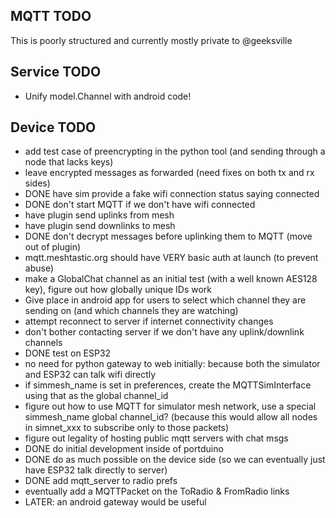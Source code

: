 ## MQTT TODO 

This is poorly structured and currently mostly private to @geeksville

## Service TODO

* Unify model.Channel with android code!

## Device TODO

* add test case of preencrypting in the python tool (and sending through a node that lacks keys)
* leave encrypted messages as forwarded (need fixes on both tx and rx sides)
* DONE have sim provide a fake wifi connection status saying connected
* DONE don't start MQTT if we don't have wifi connected
* have plugin send uplinks from mesh
* have plugin send downlinks to mesh
* DONE don't decrypt messages before uplinking them to MQTT (move out of plugin)
* mqtt.meshtastic.org should have VERY basic auth at launch (to prevent abuse)
* make a GlobalChat channel as an initial test (with a well known AES128 key), figure out how globally unique IDs work
* Give place in android app for users to select which channel they are sending on (and which channels they are watching)
* attempt reconnect to server if internet connectivity changes
* don't bother contacting server if we don't have any uplink/downlink channels
* DONE test on ESP32
* no need for python gateway to web initially: because both the simulator and ESP32 can talk wifi directly
* if simmesh_name is set in preferences, create the MQTTSimInterface using that as the global channel_id
* figure out how to use MQTT for simulator mesh network, use a special simmesh_name global channel_id? (because this would allow all nodes in simnet_xxx to subscribe only to those packets)
* figure out legality of hosting public mqtt servers with chat msgs
* DONE do initial development inside of portduino
* DONE do as much possible on the device side (so we can eventually just have ESP32 talk directly to server)
* DONE add mqtt_server to radio prefs
* eventually add a MQTTPacket on the ToRadio & FromRadio links
* LATER: an android gateway would be useful
